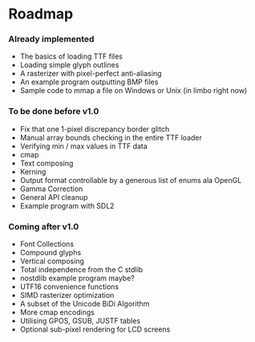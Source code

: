 # Roadmap
### Already implemented
- The basics of loading TTF files
- Loading simple glyph outlines
- A rasterizer with pixel-perfect anti-aliasing
- An example program outputting BMP files
- Sample code to mmap a file on Windows or Unix (in limbo right now)
### To be done before v1.0
- Fix that one 1-pixel discrepancy border glitch
- Manual array bounds checking in the entire TTF loader
- Verifying min / max values in TTF data
- cmap
- Text composing
- Kerning
- Output format controllable by a generous list of enums ala OpenGL
- Gamma Correction
- General API cleanup
- Example program with SDL2
### Coming after v1.0
- Font Collections
- Compound glyphs
- Vertical composing
- Total independence from the C stdlib
- nostdlib example program maybe?
- UTF16 convenience functions
- SIMD rasterizer optimization
- A subset of the Unicode BiDi Algorithm
- More cmap encodings
- Utilising GPOS, GSUB, JUSTF tables
- Optional sub-pixel rendering for LCD screens

